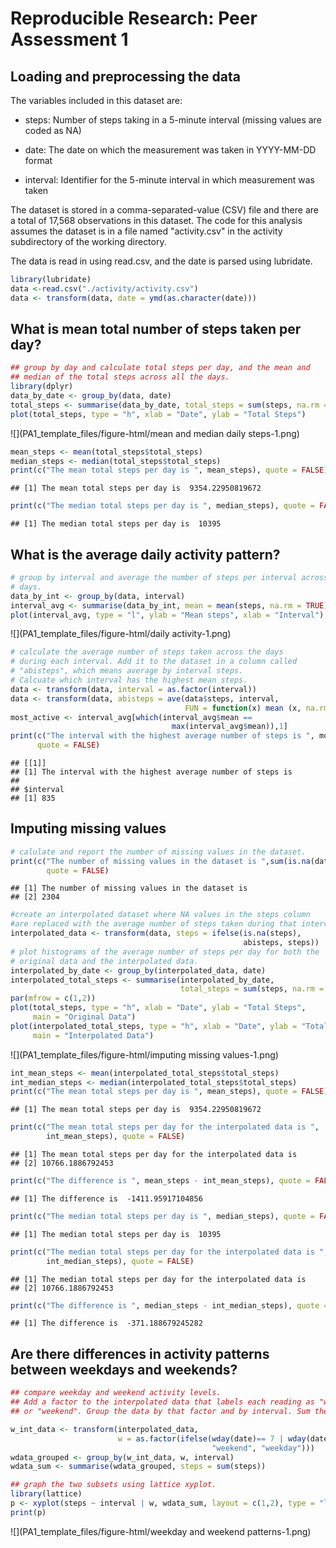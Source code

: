 # Reproducible Research: Peer Assessment 1


## Loading and preprocessing the data
The variables included in this dataset are:

- steps: Number of steps taking in a 5-minute interval (missing values are coded as NA)

- date: The date on which the measurement was taken in YYYY-MM-DD format

- interval: Identifier for the 5-minute interval in which measurement was taken

The dataset is stored in a comma-separated-value (CSV) file and there are a total of 17,568 observations in this dataset. The code for this analysis assumes the dataset is in a file named "activity.csv" in the activity subdirectory of the working
directory. 

The data is read in using read.csv, and the date is parsed using lubridate. 


```r
library(lubridate)
data <-read.csv("./activity/activity.csv")
data <- transform(data, date = ymd(as.character(date)))
```




## What is mean total number of steps taken per day?



```r
## group by day and calculate total steps per day, and the mean and
## median of the total steps across all the days.
library(dplyr)
data_by_date <- group_by(data, date)
total_steps <- summarise(data_by_date, total_steps = sum(steps, na.rm = TRUE))
plot(total_steps, type = "h", xlab = "Date", ylab = "Total Steps")
```

![](PA1_template_files/figure-html/mean and median daily steps-1.png) 

```r
mean_steps <- mean(total_steps$total_steps)
median_steps <- median(total_steps$total_steps)
print(c("The mean total steps per day is ", mean_steps), quote = FALSE)
```

```
## [1] The mean total steps per day is  9354.22950819672
```

```r
print(c("The median total steps per day is ", median_steps), quote = FALSE)
```

```
## [1] The median total steps per day is  10395
```


## What is the average daily activity pattern?

```r
# group by interval and average the number of steps per interval across the
# days. 
data_by_int <- group_by(data, interval)
interval_avg <- summarise(data_by_int, mean = mean(steps, na.rm = TRUE))
plot(interval_avg, type = "l", ylab = "Mean steps", xlab = "Interval")
```

![](PA1_template_files/figure-html/daily activity-1.png) 

```r
# calculate the average number of steps taken across the days
# during each interval. Add it to the dataset in a column called 
# "abisteps", which means average by interval steps. 
# Calcuate which interval has the highest mean steps. 
data <- transform(data, interval = as.factor(interval))
data <- transform(data, abisteps = ave(data$steps, interval,
                                       FUN = function(x) mean (x, na.rm = TRUE)))
most_active <- interval_avg[which(interval_avg$mean == 
                                    max(interval_avg$mean)),1]
print(c("The interval with the highest average number of steps is ", most_active),
      quote = FALSE)
```

```
## [[1]]
## [1] The interval with the highest average number of steps is 
## 
## $interval
## [1] 835
```





## Imputing missing values


```r
# calulate and report the number of missing values in the dataset.
print(c("The number of missing values in the dataset is ",sum(is.na(data$steps))),
        quote = FALSE)
```

```
## [1] The number of missing values in the dataset is 
## [2] 2304
```

```r
#create an interpolated dataset where NA values in the steps column
#are replaced with the average number of steps taken during that interval.
interpolated_data <- transform(data, steps = ifelse(is.na(steps), 
                                                    abisteps, steps))
# plot histograms of the average number of steps per day for both the
# original data and the interpolated data. 
interpolated_by_date <- group_by(interpolated_data, date)
interpolated_total_steps <- summarise(interpolated_by_date, 
                                      total_steps = sum(steps, na.rm = TRUE))
par(mfrow = c(1,2))
plot(total_steps, type = "h", xlab = "Date", ylab = "Total Steps", 
     main = "Original Data")
plot(interpolated_total_steps, type = "h", xlab = "Date", ylab = "Total Steps", 
     main = "Interpolated Data")
```

![](PA1_template_files/figure-html/imputing missing values-1.png) 

```r
int_mean_steps <- mean(interpolated_total_steps$total_steps)
int_median_steps <- median(interpolated_total_steps$total_steps)
print(c("The mean total steps per day is ", mean_steps), quote = FALSE)
```

```
## [1] The mean total steps per day is  9354.22950819672
```

```r
print(c("The mean total steps per day for the interpolated data is ", 
        int_mean_steps), quote = FALSE)
```

```
## [1] The mean total steps per day for the interpolated data is 
## [2] 10766.1886792453
```

```r
print(c("The difference is ", mean_steps - int_mean_steps), quote = FALSE)
```

```
## [1] The difference is  -1411.95917104856
```

```r
print(c("The median total steps per day is ", median_steps), quote = FALSE)
```

```
## [1] The median total steps per day is  10395
```

```r
print(c("The median total steps per day for the interpolated data is ", 
        int_median_steps), quote = FALSE)
```

```
## [1] The median total steps per day for the interpolated data is 
## [2] 10766.1886792453
```

```r
print(c("The difference is ", median_steps - int_median_steps), quote = FALSE)
```

```
## [1] The difference is  -371.188679245282
```
## Are there differences in activity patterns between weekdays and weekends?

```r
## compare weekday and weekend activity levels.
## Add a factor to the interpolated data that labels each reading as "weekday
## or "weekend". Group the data by that factor and by interval. Sum the steps.

w_int_data <- transform(interpolated_data, 
                        w = as.factor(ifelse(wday(date)== 7 | wday(date)== 1,
                                             "weekend", "weekday")))
wdata_grouped <- group_by(w_int_data, w, interval)
wdata_sum <- summarise(wdata_grouped, steps = sum(steps))

## graph the two subsets using lattice xyplot. 
library(lattice)
p <- xyplot(steps ~ interval | w, wdata_sum, layout = c(1,2), type = "l")
print(p)
```

![](PA1_template_files/figure-html/weekday and weekend patterns-1.png) 
